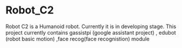 # Robot_C2
Robot C2 is a Humanoid robot. Currently it is in developing stage.
This project currently contains gassistpi (google assistant project) , edubot (robot basic motion) ,face recog(face recognistion) module
